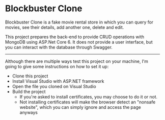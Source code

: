 # Blockbuster Clone

Blockbuster Clone is a fake movie rental store in which you can query for movies, see their details, add another one, delete and edit.

This project prepares the back-end to provide CRUD operations with MongoDB using ASP.Net Core 6. It does not provide a user interface, but you can interact with the database through Swagger.

---

Although there are multiple ways test this project on your machine, I'm going to give some instructions on how to set it up:

- Clone this project
- Install Visual Studio with ASP.NET framework
- Open the file you cloned on Visual Studio
- Build the project
  - If you're asked to install certificates, you may choose to do it or not.
  - Not installing certificates will make the browser detect an "nonsafe website", which you can simply ignore and access the page anyways

